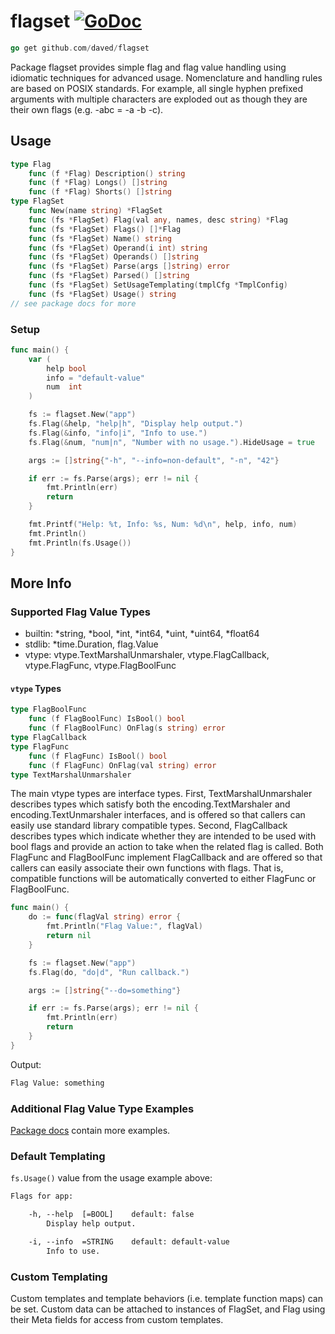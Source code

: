 # flagset [![GoDoc](https://pkg.go.dev/badge/github.com/daved/flagset.svg)](https://pkg.go.dev/github.com/daved/flagset)

```go
go get github.com/daved/flagset
```

Package flagset provides simple flag and flag value handling using idiomatic techniques for advanced
usage. Nomenclature and handling rules are based on POSIX standards. For example, all single hyphen
prefixed arguments with multiple characters are exploded out as though they are their own flags
(e.g. -abc = -a -b -c). 

## Usage

```go
type Flag
    func (f *Flag) Description() string
    func (f *Flag) Longs() []string
    func (f *Flag) Shorts() []string
type FlagSet
    func New(name string) *FlagSet
    func (fs *FlagSet) Flag(val any, names, desc string) *Flag
    func (fs *FlagSet) Flags() []*Flag
    func (fs *FlagSet) Name() string
    func (fs *FlagSet) Operand(i int) string
    func (fs *FlagSet) Operands() []string
    func (fs *FlagSet) Parse(args []string) error
    func (fs *FlagSet) Parsed() []string
    func (fs *FlagSet) SetUsageTemplating(tmplCfg *TmplConfig)
    func (fs *FlagSet) Usage() string
// see package docs for more
```

### Setup

```go
func main() {
    var (
        help bool
        info = "default-value"
        num  int
    )

    fs := flagset.New("app")
    fs.Flag(&help, "help|h", "Display help output.")
    fs.Flag(&info, "info|i", "Info to use.")
    fs.Flag(&num, "num|n", "Number with no usage.").HideUsage = true

    args := []string{"-h", "--info=non-default", "-n", "42"}

    if err := fs.Parse(args); err != nil {
        fmt.Println(err)
        return
    }

    fmt.Printf("Help: %t, Info: %s, Num: %d\n", help, info, num)
    fmt.Println()
    fmt.Println(fs.Usage())
}
```

## More Info

### Supported Flag Value Types

- builtin: *string, *bool, *int, *int64, *uint, *uint64, *float64
- stdlib: *time.Duration, flag.Value
- vtype: vtype.TextMarshalUnmarshaler, vtype.FlagCallback, vtype.FlagFunc, vtype.FlagBoolFunc

#### `vtype` Types

```go
type FlagBoolFunc
    func (f FlagBoolFunc) IsBool() bool
    func (f FlagBoolFunc) OnFlag(s string) error
type FlagCallback
type FlagFunc
    func (f FlagFunc) IsBool() bool
    func (f FlagFunc) OnFlag(val string) error
type TextMarshalUnmarshaler
```

The main vtype types are interface types. First, TextMarshalUnmarshaler describes types which
satisfy both the encoding.TextMarshaler and encoding.TextUnmarshaler interfaces, and is offered so
that callers can easily use standard library compatible types. Second, FlagCallback describes types
which indicate whether they are intended to be used with bool flags and provide an action to take
when the related flag is called. Both FlagFunc and FlagBoolFunc implement FlagCallback and are
offered so that callers can easily associate their own functions with flags. That is, compatible
functions will be automatically converted to either FlagFunc or FlagBoolFunc.

```go
func main() {
    do := func(flagVal string) error {
        fmt.Println("Flag Value:", flagVal)
        return nil
    }

    fs := flagset.New("app")
    fs.Flag(do, "do|d", "Run callback.")

    args := []string{"--do=something"}

    if err := fs.Parse(args); err != nil {
        fmt.Println(err)
        return
    }
}
```
Output:
```txt
Flag Value: something
```

### Additional Flag Value Type Examples

[Package docs](https://pkg.go.dev/github.com/daved/flagset) contain more examples.

### Default Templating

`fs.Usage()` value from the usage example above:

```txt
Flags for app:

    -h, --help  [=BOOL]    default: false
        Display help output.

    -i, --info  =STRING    default: default-value
        Info to use.
```

### Custom Templating

Custom templates and template behaviors (i.e. template function maps) can be set. Custom data can be
attached to instances of FlagSet, and Flag using their Meta fields for access from custom templates.

